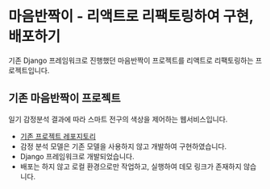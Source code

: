 # 마음반짝이 - 리액트로 리팩토링하여 구현, 배포하기

기존 Django 프레임워크로 진행했던 마음반짝이 프로젝트를 리액트로 리팩토링하는 프로젝트입니다.

## 기존 마음반짝이 프로젝트
일기 감정분석 결과에 따라 스마트 전구의 색상을 제어하는 웹서비스입니다.

- [기존 프로젝트 레포지토리](https://github.com/sasha1107/SmartBulb)
- 감정 분석 모델은 기존 모델을 사용하지 않고 개발하여 구현하였습니다.
- Django 프레임워크로 개발되었습니다.
- 배포는 하지 않고 로컬 환경으로만 작업하고, 실행하여 데모 링크가 존재하지 않습니다. 